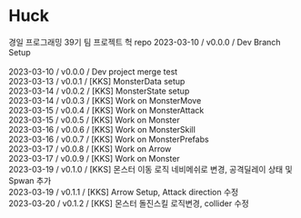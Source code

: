 # Huck
경일 프로그래밍 39기 팀 프로젝트 헉 repo
2023-03-10 / v0.0.0 / Dev Branch Setup</br>      
2023-03-10 / v0.0.0 / Dev project merge test</br>
2023-03-13 / v0.0.1 / [KKS] MonsterData setup</br>
2023-03-14 / v0.0.2 / [KKS] MonsterState setup</br>
2023-03-14 / v0.0.3 / [KKS] Work on MonsterMove</br>
2023-03-15 / v0.0.4 / [KKS] Work on MonsterAttack</br>
2023-03-15 / v0.0.5 / [KKS] Work on Monster</br>
2023-03-16 / v0.0.6 / [KKS] Work on MonsterSkill</br>
2023-03-16 / v0.0.7 / [KKS] Work on MonsterPrefabs</br>
2023-03-17 / v0.0.8 / [KKS] Work on Arrow</br>
2023-03-17 / v0.0.9 / [KKS] Work on Monster</br>
2023-03-19 / v0.1.0 / [KKS] 몬스터 이동 로직 네비메쉬로 변경, 공격딜레이 상태 및 Spwan 추가</br>
2023-03-19 / v0.1.1 / [KKS] Arrow Setup, Attack direction 수정<br/>
2023-03-20 / v0.1.2 / [KKS] 몬스터 돌진스킬 로직변경, collider 수정<br/>